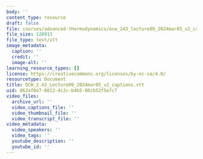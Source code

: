 ```yaml
---
body: ''
content_type: resource
draft: false
file: courses/advanced-thermodynamics/ocw_243_lecture09_2024mar05_v2_captions.vtt
file_size: 128913
file_type: text/vtt
image_metadata:
  caption: ''
  credit: ''
  image-alt: ''
learning_resource_types: []
license: https://creativecommons.org/licenses/by-nc-sa/4.0/
resourcetype: Document
title: OCW_2.43_Lecture09_2024mar05_v2_captions.vtt
uid: 862af0e7-0812-4c2c-b4b5-86cb52f5e7c7
video_files:
  archive_url: ''
  video_captions_file: ''
  video_thumbnail_file: ''
  video_transcript_file: ''
video_metadata:
  video_speakers: ''
  video_tags: ''
  youtube_description: ''
  youtube_id: ''
---
```

